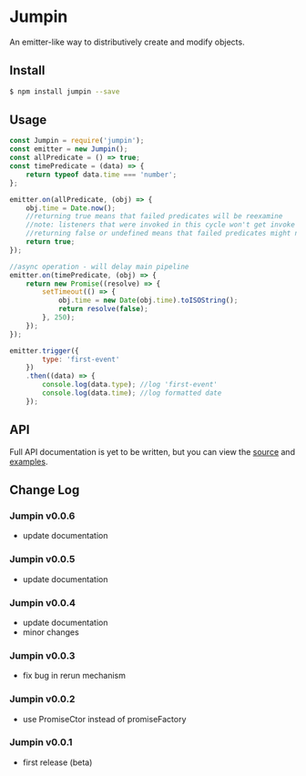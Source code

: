 # Jumpin
An emitter-like way to distributively create and modify objects.

## Install
```sh
$ npm install jumpin --save
```

## Usage
```js
const Jumpin = require('jumpin');
const emitter = new Jumpin();
const allPredicate = () => true;
const timePredicate = (data) => {
    return typeof data.time === 'number';
};

emitter.on(allPredicate, (obj) => {
    obj.time = Date.now();
    //returning true means that failed predicates will be reexamine
    //note: listeners that were invoked in this cycle won't get invoke again
    //returning false or undefined means that failed predicates might not get reexamined
    return true;
});

//async operation - will delay main pipeline
emitter.on(timePredicate, (obj) => {
    return new Promise((resolve) => {
        setTimeout(() => {
            obj.time = new Date(obj.time).toISOString();
            return resolve(false);
        }, 250);
    });
});

emitter.trigger({
        type: 'first-event'
    })
    .then((data) => {
        console.log(data.type); //log 'first-event'
        console.log(data.time); //log formatted date
    });
```

## API
Full API documentation is yet to be written, but you can view the [source](https://github.com/OmriSh/jumpin/blob/master/src/index.js) and [examples](https://github.com/OmriSh/jumpin/tree/master/example).

## Change Log

### Jumpin v0.0.6
* update documentation

### Jumpin v0.0.5
* update documentation

### Jumpin v0.0.4
* update documentation
* minor changes

### Jumpin v0.0.3
* fix bug in rerun mechanism

### Jumpin v0.0.2
* use PromiseCtor instead of promiseFactory

### Jumpin v0.0.1
* first release (beta)